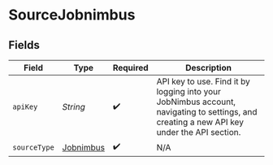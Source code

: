 # SourceJobnimbus


## Fields

| Field                                                                                                                                     | Type                                                                                                                                      | Required                                                                                                                                  | Description                                                                                                                               |
| ----------------------------------------------------------------------------------------------------------------------------------------- | ----------------------------------------------------------------------------------------------------------------------------------------- | ----------------------------------------------------------------------------------------------------------------------------------------- | ----------------------------------------------------------------------------------------------------------------------------------------- |
| `apiKey`                                                                                                                                  | *String*                                                                                                                                  | :heavy_check_mark:                                                                                                                        | API key to use. Find it by logging into your JobNimbus account, navigating to settings, and creating a new API key under the API section. |
| `sourceType`                                                                                                                              | [Jobnimbus](../../models/shared/Jobnimbus.md)                                                                                             | :heavy_check_mark:                                                                                                                        | N/A                                                                                                                                       |